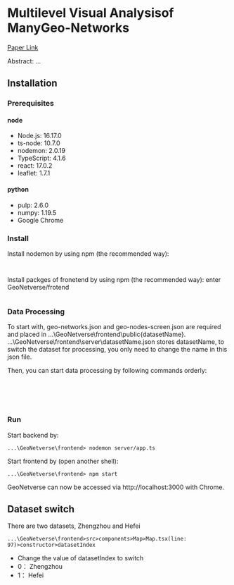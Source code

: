 # Multilevel Visual Analysisof ManyGeo-Networks

[Paper Link](https://zjuidg.org/source/projects/VisCas/VisCas.pdf)

Abstract: ...


## Installation

### Prerequisites

#### node
* Node.js: 16.17.0
* ts-node: 10.7.0
* nodemon: 2.0.19
* TypeScript: 4.1.6
* react: 17.0.2
* leaflet: 1.7.1

#### python
* pulp: 2.6.0
* numpy: 1.19.5
* Google Chrome

### Install

Install nodemon by using npm (the recommended way):

```...\GeoNetverse> npm install -g nodemon
```

```...\GeoNetverse> npm install ts-node -g 
```

Install packges of fronetend by using npm (the recommended way): enter GeoNetverse/frotend

```...\GeoNetverse\frontend> npm install
```

### Data Processing

To start with, geo-networks.json and geo-nodes-screen.json are required and placed in ...\GeoNetverse\frontend\public\{datasetName}.
...\GeoNetverse\frontend\server\datasetName.json stores datasetName, to switch the dataset for processing, you only need to change the name in this json file.

Then, you can start data processing by following commands orderly:
```...\GeoNetverse\frontend> ts-node server/processing-1.ts
```

```...\GeoNetverse\frontend> ts-node server/processing-2-ilp-1.ts
```

```...\GeoNetverse\frontend> python server/ilp-scipy.py
```

```...\GeoNetverse\frontend> ts-node server/processing-2-ilp-2.ts
```

```...\GeoNetverse\frontend> ts-node server/processing-3.ts
```

### Run

Start backend by:

```shell script
...\GeoNetverse\frontend> nodemon server/app.ts
```

Start frontend by (open another shell): 

```shell script
...\GeoNetverse\frontend> npm start
```

GeoNetverse can now be accessed via http://localhost:3000 with Chrome.

## Dataset switch

There are two datasets, Zhengzhou and Hefei

```shell script
...\GeoNetverse\frontend>src>components>Map>Map.tsx(line: 97)>constructor>datasetIndex
```

* Change the value of datasetIndex to switch
* 0： Zhengzhou
* 1： Hefei

